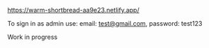 https://warm-shortbread-aa9e23.netlify.app/

To sign in as admin use: email: test@gmail.com, password: test123

Work in progress

